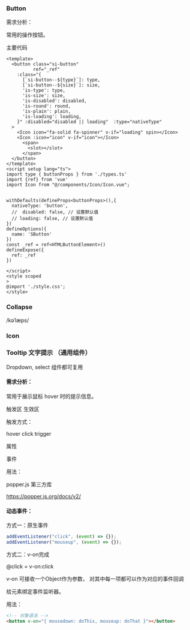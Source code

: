### Button

需求分析：

常用的操作按钮。

主要代码

```vue
<template>
  <button class="si-button"
          ref="_ref"
    :class="{
      [`si-button--${type}`]: type,
      [`si-button--${size}`]: size,
      'is-type': type,
      'is-size': size,
      'is-disabled': disabled,
      'is-round': round,
      'is-plain': plain,
      'is-loading': loading,
    }" :disabled="disabled || loading"  :type="nativeType"
  >
    <Icon icon="fa-solid fa-spinner" v-if="loading" spin></Icon>
    <Icon :icon="icon" v-if="icon"></Icon>
      <span>
        <slot></slot>
      </span>
  </button>
</template>
<script setup lang="ts">
import type { buttonProps } from './types.ts'
import {ref} from 'vue'
import Icon from "@/components/Icon/Icon.vue";


withDefaults(defineProps<buttonProps>(),{
  nativeType: 'button',
  //  disabled: false, // 设置默认值
  // loading: false, // 设置默认值
})
defineOptions({
  name: 'SButton'
})
const _ref = ref<HTMLButtonElement>()
defineExpose({
  ref: _ref
})

</script>
<style scoped
>
@import './style.css';
</style>

```



### Collapse 

/kəˈlæps/

### Icon

### Tooltip 文字提示 （通用组件）

Dropdown, select 组件都可复用

#### 需求分析：

常用于展示鼠标 hover 时的提示信息。

触发区 生效区

触发方式：

hover click trigger

属性

事件

用法：

popper.js 第三方库

https://popper.js.org/docs/v2/

#### 动态事件：

方式一：原生事件

```js
addEventListener("click", (event) => {});
addEventListener("mouseup", (event) => {});
```

方式二：v-on完成

@click = v-on:click

v-on 可接收一个Object作为参数， 对其中每一项都可以作为对应的事件回调

给元素绑定事件监听器。

用法：

```html
<!-- 对象语法 -->
<button v-on="{ mousedown: doThis, mouseup: doThat }"></button>
```

